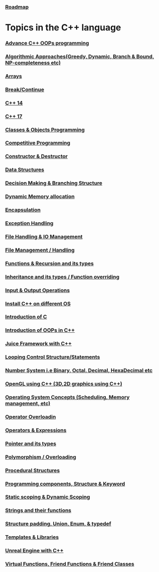 ### [Roadmap](https://whimsical.com/c-c-roadmap-XSXfAHap1m9Uo7y6hYmksB)

# Topics in the C++ language

### [Advance C++ OOPs programming](Advance%20C%2B%2B%20OOPs%20programming/)
### [Algorithmic Approaches(Greedy, Dynamic, Branch & Bound, NP-completeness etc)](Algorithmic%20Approaches(Greedy%2C%20Dynamic%2C%20Branch%20%26%20Bound%2C%20NP-completeness%20etc)/)
### [Arrays](Arrays/)
### [Break/Continue](Break%20or%20Continue/)
### [C++ 14](C%2B%2B%2014/)
### [C++ 17](C%2B%2B%2017/)
### [Classes & Objects Programming](Classes%20%26%20Objects%20Programming/)
### [Competitive Programming](Competitive%20Programming/)
### [Constructor & Destructor](Constructor%20%26%20Destructor/)
### [Data Structures](Data%20Structures/)
### [Decision Making & Branching Structure](Decision%20Making%20%26%20Branching%20Structure/)
### [Dynamic Memory allocation](Dynamic%20Memory%20allocation/)
### [Encapsulation](Encapsulation/)
### [Exception Handling](Exception%20Handling/)
### [File Handling & IO Management](File%20Handling%20%26%20IO%20Management/)
### [File Management / Handling](File%20Management%20or%20Handling/)
### [Functions & Recursion and its types](Functions%20%26%20Recursion%20and%20its%20types/)
### [Inheritance and its types / Function overriding](Inheritance%20and%20its%20types%20or%20Function%20overriding/)
### [Input & Output Operations](Input%20%26%20Output%20Operations/)
### [Install C++ on different OS](Install%20C%2B%2B%20on%20different%20OS/)
### [Introduction of C](Introduction%20of%20C/)
### [Introduction of OOPs in C++](Introduction%20of%20OOPs%20in%20C%2B%2B/)
### [Juice Framework with C++](Juice%20Framework%20with%20C%2B%2B/)
### [Looping Control Structure/Statements](Looping%20Control%20Structure%20or%20Statements/)
### [Number System i.e Binary, Octal, Decimal, HexaDecimal etc](Number%20System%20i.e%20Binary%2C%20Octal%2C%20Decimal%2C%20HexaDecimal%20etc/)
### [OpenGL using C++ (3D,2D graphics using C++)](OpenGL%20using%20C%2B%2B%20(3D%2C2D%20graphics%20using%20C%2B%2B)/)
### [Operating System Concepts (Scheduling, Memory management, etc)](Operating%20System%20Concepts%20(Scheduling%2C%20Memory%20management%2C%20etc)/)
### [Operator Overloadin](Operator%20Overloading/) 
### [Operators & Expressions](Operators%20%26%20Expressions/)
### [Pointer and its types](Pointer%20and%20its%20types/)
### [Polymorphism / Overloading](Polymorphism%20or%20Overloading/)
### [Procedural Structures](Procedural%20Structures/)
### [Programming components, Structure & Keyword](Programming%20components%2C%20Structure%20%26%20Keyword/)
### [Static scoping & Dynamic Scoping](Static%20scoping%20%26%20Dynamic%20Scoping/)
### [Strings and their functions](Strings%20and%20their%20functions/)
### [Structure padding, Union, Enum, & typedef](Structure%20padding%2C%20Union%2C%20Enum%2C%20%26%20typedef/)
### [Templates & Libraries](Templates%20%26%20Libraries/)
### [Unreal Engine with C++](Unreal%20Engine%20with%20C%2B%2B/)
### [Virtual Functions, Friend Functions & Friend Classes](Virtual%20Functions%2C%20Friend%20Functions%20%26%20Friend%20Classes/) 
